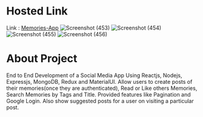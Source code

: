 # Hosted Link
Link : [Memories-App](https://memories-app-1.netlify.app/)
![Screenshot (453)](https://user-images.githubusercontent.com/59698606/122510310-07e7da00-d023-11eb-9deb-ead304c407f6.png)
![Screenshot (454)](https://user-images.githubusercontent.com/59698606/122510326-0cac8e00-d023-11eb-8066-c2289f673588.png)
![Screenshot (455)](https://user-images.githubusercontent.com/59698606/122510340-11714200-d023-11eb-922f-da72b3e47a10.png)
![Screenshot (456)](https://user-images.githubusercontent.com/59698606/122510356-159d5f80-d023-11eb-882a-2b8e64b0876c.png)


# About Project

End to End Development of a Social Media App Using Reactjs, Nodejs, Expressjs, MongoDB, Redux and MaterialUI.
Allow users to create posts of their memories(once they are authenticated), Read or Like others Memories, Search Memories by Tags and Title.
Provided features like Pagination and Google Login. Also show suggested posts for a user on visiting a particular post.
